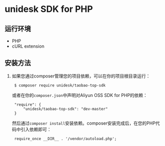 # unidesk SDK for PHP

## 运行环境
- PHP
- cURL extension

## 安装方法

1. 如果您通过composer管理您的项目依赖，可以在你的项目根目录运行：

        $ composer require unidesk/taobao-top-sdk

   或者在你的`composer.json`中声明对Aliyun OSS SDK for PHP的依赖：

        "require": {
            "unidesk/taobao-top-sdk": "dev-master"
        }

   然后通过`composer install`安装依赖。composer安装完成后，在您的PHP代码中引入依赖即可：

        require_once __DIR__ . '/vendor/autoload.php';
        
        
